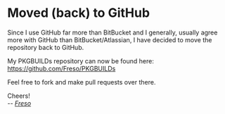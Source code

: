 Moved (back) to GitHub
======================

Since I use GitHub far more than BitBucket and I generally, usually agree more
with GitHub than BitBucket/Atlassian, I have decided to move the repository
back to GitHub.

My PKGBUILDs repository can now be found here:
  https://github.com/Freso/PKGBUILDs

Feel free to fork and make pull requests over there.

Cheers!  
*-- [Freso](http://freso.dk/)*

